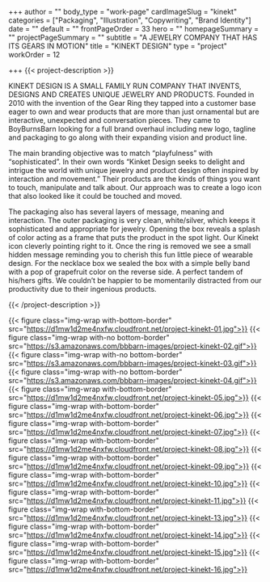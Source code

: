 +++
author = ""
body_type = "work-page"
cardImageSlug = "kinekt"
categories = ["Packaging", "Illustration", "Copywriting", "Brand Identity"]
date = ""
default = ""
frontPageOrder = 33
hero = ""
homepageSummary = ""
projectPageSummary = ""
subtitle = "A JEWELRY COMPANY THAT HAS ITS GEARS IN MOTION"
title = "KINEKT DESIGN"
type = "project"
workOrder = 12

+++
{{< project-description >}} <p>KINEKT DESIGN IS A SMALL FAMILY RUN COMPANY THAT INVENTS, DESIGNS AND CREATES UNIQUE JEWELRY AND PRODUCTS. Founded in 2010 with the invention of the Gear Ring they tapped into a customer base eager to own and wear products that are more than just ornamental but are interactive, unexpected and conversation pieces. They came to BoyBurnsBarn looking for a full brand overhaul including new logo, tagline and packaging to go along with their expanding vision and product line.<p></p>The main branding objective was to match “playfulness” with “sophisticated”.  In their own words “Kinket Design seeks to delight and intrigue the world with unique jewelry and product design often inspired by interaction and movement.”  Their products are the kinds of things you want to touch, manipulate and talk about. Our approach was to create a logo icon that also looked like it could be touched and moved.<p></p>The packaging also has several layers of message, meaning and interaction. The outer packaging is very clean, white/silver, which keeps it sophisticated and appropriate for jewelry. Opening the box reveals a splash of color acting as a frame that puts the product in the spot light. Our Kinekt icon cleverly pointing right to it. Once the ring is removed we see a small hidden message reminding you to cherish this fun little piece of wearable design. For the necklace box we sealed the box with a simple belly band with a pop of grapefruit color on the reverse side. A perfect tandem of his/hers gifts. We couldn’t be happier to be momentarily distracted from our productivity due to their ingenious products.</p> {{< /project-description >}}

<div class="project-item">

{{< figure class="img-wrap with-bottom-border" src="https://d1mw1d2me4nxfw.cloudfront.net/project-kinekt-01.jpg">}}
{{< figure class="img-wrap with-no bottom-border" src="https://s3.amazonaws.com/bbbarn-images/project-kinekt-02.gif">}}
{{< figure class="img-wrap with-no bottom-border" src="https://s3.amazonaws.com/bbbarn-images/project-kinekt-03.gif">}}
{{< figure class="img-wrap with-no bottom-border" src="https://s3.amazonaws.com/bbbarn-images/project-kinekt-04.gif">}}
{{< figure class="img-wrap with-bottom-border" src="https://d1mw1d2me4nxfw.cloudfront.net/project-kinekt-05.jpg">}}
{{< figure class="img-wrap with-bottom-border" src="https://d1mw1d2me4nxfw.cloudfront.net/project-kinekt-06.jpg">}}
{{< figure class="img-wrap with-bottom-border" src="https://d1mw1d2me4nxfw.cloudfront.net/project-kinekt-07.jpg">}}
{{< figure class="img-wrap with-bottom-border" src="https://d1mw1d2me4nxfw.cloudfront.net/project-kinekt-08.jpg">}}
{{< figure class="img-wrap with-bottom-border" src="https://d1mw1d2me4nxfw.cloudfront.net/project-kinekt-09.jpg">}}
{{< figure class="img-wrap with-bottom-border" src="https://d1mw1d2me4nxfw.cloudfront.net/project-kinekt-10.jpg">}}
{{< figure class="img-wrap with-bottom-border" src="https://d1mw1d2me4nxfw.cloudfront.net/project-kinekt-11.jpg">}}
{{< figure class="img-wrap with-bottom-border" src="https://d1mw1d2me4nxfw.cloudfront.net/project-kinekt-13.jpg">}}
{{< figure class="img-wrap with-bottom-border" src="https://d1mw1d2me4nxfw.cloudfront.net/project-kinekt-14.jpg">}}
{{< figure class="img-wrap with-bottom-border" src="https://d1mw1d2me4nxfw.cloudfront.net/project-kinekt-15.jpg">}}
{{< figure class="img-wrap with-bottom-border" src="https://d1mw1d2me4nxfw.cloudfront.net/project-kinekt-16.jpg">}}
  
</div>